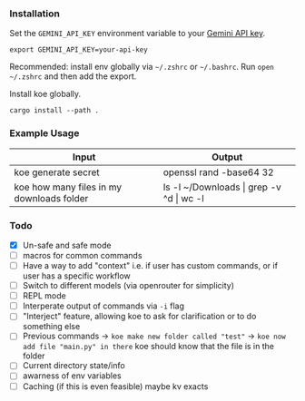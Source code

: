 ### Installation

Set the `GEMINI_API_KEY` environment variable to your [Gemini API key](https://aistudio.google.com/app/apikey).

```
export GEMINI_API_KEY=your-api-key
```

Recommended: install env globally via `~/.zshrc` or `~/.bashrc`. Run `open ~/.zshrc` and then add the export.

Install koe globally.

```
cargo install --path .
```

### Example Usage

| Input                                     | Output                                   |
| ----------------------------------------- | ---------------------------------------- |
| koe generate secret                       | openssl rand -base64 32                  |
| koe how many files in my downloads folder | ls -l ~/Downloads \| grep -v ^d \| wc -l |

### Todo

- [x] Un-safe and safe mode
- [ ] macros for common commands
- [ ] Have a way to add "context" i.e. if user has custom commands, or if user has a specific workflow
- [ ] Switch to different models (via openrouter for simplicity)
- [ ] REPL mode
- [ ] Interperate output of commands via `-i` flag
- [ ] "Interject" feature, allowing koe to ask for clarification or to do something else
- [ ] Previous commands -> `koe make new folder called "test"` -> `koe now add file "main.py" in there` koe should know that the file is in the folder
- [ ] Current directory state/info
- [ ] awarness of env variables
- [ ] Caching (if this is even feasible) maybe kv exacts
